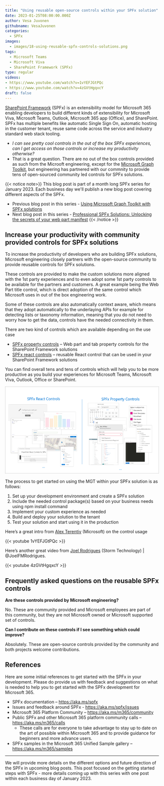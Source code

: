 ```yaml
---
title: "Using reusable open-source controls within your SPFx solution"
date: 2023-01-25T08:00:00.000Z
author: Vesa Juvonen
githubname: VesaJuvonen
categories:
  - SPFx
images:
  - images/18-using-reusable-spfx-controls-solutions.png
tags:
  - Microsoft Teams
  - Microsoft Viva
  - SharePoint Framework (SPFx)
type: regular
videos:
- https://www.youtube.com/watch?v=1vYEFJGtPQc
- https://www.youtube.com/watch?v=4zGVtHgqxcY
draft: false
---
```


[SharePoint Framework](https://aka.ms/spfx) (SPFx) is an extensibility model for Microsoft 365 enabling developers to build different kinds of extensibility for Microsoft Viva, Microsoft Teams, Outlook, Microsoft 365 app (Office), and SharePoint. SPFx has multiple benefits like automatic Single Sign On, automatic hosting in the customer tenant, reuse same code across the service and industry standard web stack tooling.

-	*I can see pretty cool controls in the out of the box SPFx experiences, can I get access on those controls or increase my productivity otherwise?*
-	That is a great question. There are no out of the box controls provided as such from the Microoft engineering, except for the [Microsoft Graph Toolkit](https://pnp.github.io/blog/post/spfx-17-microsoft-graph-toolkit-spfx), but engineering has partnered with our commnity to provide tens of open-sourced community led controls for SPFx solutions.

{{< notice note>}}
This blog post is part of a month long SPFx series for January 2023. Each business day we'll publish a new blog post covering different aspects of the SPFx.

* Previous blog post in this series - [Using Microsoft Graph Toolkit with SPFx solutions](https://pnp.github.io/blog/post/spfx-17-microsoft-graph-toolkit-spfx/)
* Next blog post in this series - [Professional SPFx Solutions: Unlocking the secrets of your web part manifest](https://pnp.github.io/blog/post/spfx-19-professional-solutions-web-part-manifest/)
{{< /notice >}}

## Increase your productivity with community provided controls for SPFx solutions

To increase the productivity of developers who are building SPFx solutions, Microsoft engineering closely partners with the open-source community to provide reusable controls for SPFx solutions.

These controls are provided to make the custom solutions more aligned with the 1st party experiences and to even adopt some 1st party controls to be available for the partners and customers. A great example being the Web Part title control, which is direct adoption of the same control which Microsoft uses in out of the box engineering work.

Some of these controls are also automatically context aware, which means that they adopt automatically to the underlaying APIs for example for detecting lists or taxonomy information, meaning that you do not need to worry how to get the data, controls have the needed connectivity in them.

There are two kind of controls which are available depending on the use case

- [SPFx property controls]( https://pnp.github.io/sp-dev-fx-property-controls/) – Web part and tab property controls for the SharePoint Framework solutions
- [SPFx react controls]( https://pnp.github.io/sp-dev-fx-controls-react/) – reusable React control that can be used in your SharePoint Framework solutions

You can find overall tens and tens of controls which will help you to be more productive as you build your experiences for Microsoft Teams, Microsoft Viva, Outlook, Office or SharePoint.

![Different controls](images/controls-preview.png)

The process to get started on using the MGT within your SPFx solution is as follows:

1. Set up your development environment and create a SPFx solution
2. Include the needed control package(s) based on your business needs using npm install command
3. Implement your custom experience as needed
4. Build and deploy your solution to the tenant
5. Test your solution and start using it in the production

Here’s a great intro from [Alex Terentiv](https://twitter.com/alexaterentiev) (Microsoft) on the control usage

{{< youtube 1vYEFJGtPQc >}}

Here’s another great video from [Joel Rodrigues](https://twitter.com/JoelFMRodrigues) (Storm Technology) | @JoelFMRodrigues.

{{< youtube 4zGVtHgqxcY >}}

## Frequently asked questions on the reusable SPFx controls

**Are these controls provided by Microsoft engineering?**

No. These are community provided and Microsoft employees are part of this community, but they are not Microsoft owned or Microsoft supported set of controls.

**Can I contribute on these controls if I see something which could improve?**

Absolutely. These are open-source controls provided by the community and both projects welcome contributions.

## References

Here are some initial references to get started with the SPFx in your development. Please do provide us with feedback and suggestions on what is needed to help you to get started with the SPFx development for Microsoft 365.

-	SPFx documentation – https://aka.ms/spfx
-	Issues and feedback around SPFx - https://aka.ms/spfx/issues
-	Microsoft 365 Platform Community – https://aka.ms/m365/community
-	Public SPFx and other Microsoft 365 platform community calls – https://aka.ms/m365/calls
    - These calls are for everyone to take advantage to stay up to date on the art of possible within Microsoft 365 and to provide guidance for beginners and more advance users.
-	SPFx samples in the Microsoft 365 Unified Sample gallery – https://aka.ms/m365/samples

- - -

We will provide more details on the different options and future direction of the SPFx in upcoming blog posts. This post focused on the getting started steps with SPFx - more details coming up with this series with one post within each business day of January 2023.
